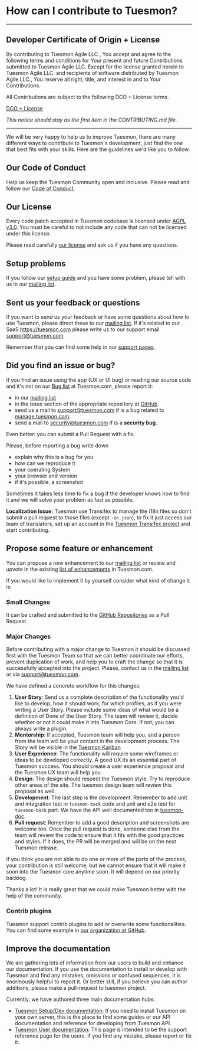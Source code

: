# How can I contribute to Tuesmon?

---

## Developer Certificate of Origin + License

By contributing to Tuesmon Agile LLC., You accept and agree to the following terms and conditions for Your present and future Contributions submitted to Tuesmon Agile LLC. Except for the license granted herein to Tuesmon Agile LLC. and recipients of software distributed by Tuesmon Agile LLC., You reserve all right, title, and interest in and to Your Contributions.

All Contributions are subject to the following DCO + License terms.

[DCO + License](https://github.com/tuesmon/tuesmon-back/blob/master/DCOLICENSE)

_This notice should stay as the first item in the CONTRIBUTING.md file._

---

We will be very happy to help us to improve Tuesmon, there are many different ways to contribute to Tuesmon's development, just find the one that best fits with your skills. Here are the guidelines we'd like you to follow.

## Our Code of Conduct

Help us keep the Tuesmon Community open and inclusive. Please read and follow our [Code of Conduct][CoC].

## Our License

Every code patch accepted in Tuesmon codebase is licensed under [AGPL v3.0][AGPL v3.0]. You must be careful to not include any code that can not be licensed under this license.

Please read carefully [our license][Tuesmon license] and ask us if you have any questions.

## Setup problems

If you follow our [setup guide][tuesmon Dev/Setup documentation] and you have some problem, please tell with us in our [mailing list][Tuesmon Mailing List].

## Sent us your feedback or questions

If you want to send us your feedback or have some questions about how to use Tuesmon, please direct these to our [mailing list][Tuesmon Mailing List]. If it's related to our SaaS https://tuesmon.com please write us to our support email [support@tuesmon.com][Support email].

Remember that you can find some help in our [support pages][Tuesmon User documentation].

## Did you find an issue or bug?

If you find an issue using the app (UX or UI bug) or reading our source code and it's not on our [Bug list][Tuesmon Bug list] at Tuesmon.com, please report it:

- in our [mailing list][Tuesmon Mailing List]
- in the issue section of the appropriate repository at [GitHub][Tuesmon in GitHub].
- send us a mail to [support@tuesmon.com][Support email] if is a bug related to [manage.tuesmon.com][Tuesmon.com].
- send a mail to [security@tuesmon.com][Security email] if is a **security bug**.

Even better: you can submit a Pull Request with a fix.

Please, before reporting a bug write down

- explain why this is a bug for you
- how can we reproduce it
- your operating System
- your browser and version
- if it's possible, a screenshot

Sometimes it takes less time to fix a bug if the developer knows how to find it and we will solve your problem as fast as possible.

**Localization Issue:** Tuesmon use Transifex to manage the i18n files so don't submit a pull request to those files (except `-en.json`), to fix it just access our team of translators, set up an account in the [Tuesmon Transifex project][Tuesmon in Transifex] and start contributing.

## Propose some feature or enhancement

You can propose a new enhancement to our [mailing list][Tuesmon Mailing List] or review and upvote in the existing [list of enhancements][Tuesmon Enhancement list] in Tuesmon.com.

If you would like to implement it by yourself consider what kind of change it is:

### Small Changes

It can be crafted and submitted to the [GitHub Repositories][Tuesmon in GitHub] as a Pull Request.

### Major Changes

Before contributing with a major change to Tuesmon it should be discussed first with the Tuesmon Team so that we can better coordinate our efforts, prevent duplication of work, and help you to craft the change so that it is successfully accepted into the project. Please, contact us in the [mailing list][Tuesmon mailing list] or via [support@tuesmon.com][Support email].

We have defined a concrete workflow for this changes:

1. **User Story**: Send us a complete description of the functionality you'd like to develop, how it should work, for which profiles, as if you were writing a User Story. Please include some ideas of what would be a definition of Done of the User Story. The team will review it, decide whether or not it could make it into Tuesmon Core. If not, you can always write a plugin.
2. **Mentorship**: If accepted, Tuesmon team will help you, and a person from the team will be your contact in the development process. The Story will be visible in the [Tuesmon Kanban][Tuesmon Kanban]
3. **User Experience**: The functionality will require some wireframes or ideas to be developed correctly. A good UX its an essential part of Tuesmon success. You should create a user experience proposal and the Tuesmon UX team will help you.
4. **Design**: The design should respect the Tuesmon style. Try to reproduce other areas of the site. The tuesmon design team will review this proposal as well.
5. **Development**: The last step is the development. Remember to add unit and integration test in `tuesmon-back` code and unit and e2e test for `tuesmon-back` part. We have the API well documented too in [tuesmon-doc][Tuesmon Dev/Setup documentation].
6. **Pull request**: Remember to add a good description and screenshots are welcome too. Once the pull request is done, someone else from the team will review the code to ensure that it fits with the good practices and styles. If it does, the PR will be merged and will be on the next Tuesmon release.

If you think you are not able to do one or more of the parts of the process, your contribution is still welcome, but we cannot ensure that it will make it soon into the Tuesmon core anytime soon. It will depend on our priority backlog.

Thanks a lot! It is really great that we could make Tuesmon better with the help of the community.

### Contrib plugins

Tuesmon support contrib plugins to add or overwrite some functionalities. You can find some example in [our organization at GitHub][Tuesmon in GitHub].

## Improve the documentation

We are gathering lots of information from our users to build and enhance our documentation. If you use the documentation to install or develop with Tuesmon and find any mistakes, omissions or confused sequences, it is enormously helpful to report it. Or better still, if you believe you can author additions, please make a pull-request to tuesmon project.

Currently, we have authored three main documentation hubs:

- [Tuesmon Setup/Dev documentation][Tuesmon Dev/Setup documentation repo]: If you need to install Tuesmon on your own server, this is the place to find some guides or our API documentation and reference for developing from Tuesmon API.
- [Tuesmon User documentation][Tuesmon User documentation repo]: This page is intended to be the support reference page for the users. If you find any mistake, please report or fix it.

[Tuesmon.com]: https://tuesmon.com

[CoC]: https://github.com/tuesmoncom/code-of-conduct/blob/master/CODE_OF_CONDUCT.md
[AGPL v3.0]: http://www.gnu.org/licenses/agpl-3.0.html
[Tuesmon license]: https://github.com/tuesmoncom/tuesmon-back/blob/master/LICENSE

[Tuesmon Mailing List]: http://groups.google.co.uk/d/forum/tuesmoncom
[Support email]: mailto:support@tuesmon.com
[Security email]: mailto:security@tuesmon.com

[Tuesmon in Transifex]: https://www.transifex.com/organization/tuesmon-agile-llc/
[Tuesmon in GitHub]: https://github.com/tuesmoncom

[Tuesmon kanban]: https://manage.tuesmon.com/project/tuesmon/kanban
[Tuesmon Bug list]: https://manage.tuesmon.com/project/tuesmon/issues?statuses=1,2&orderBy=-created_date&page=1&types=1
[Tuesmon Enhancement list]: https://manage.tuesmon.com/project/tuesmon/issues?statuses=1,2&orderBy=-total_voters&page=1&status=1,2&types=6

[Tuesmon Dev/Setup documentation]: http://tuesmoncom.github.io/tuesmon-doc/dist/
[Tuesmon Dev/Setup documentation repo]: https://github.com/tuesmoncom/tuesmon-doc
[Tuesmon User documentation]: https://manage.tuesmon.com/support/
[Tuesmon User documentation repo]: https://github.com/tuesmoncom/tuesmon-support
